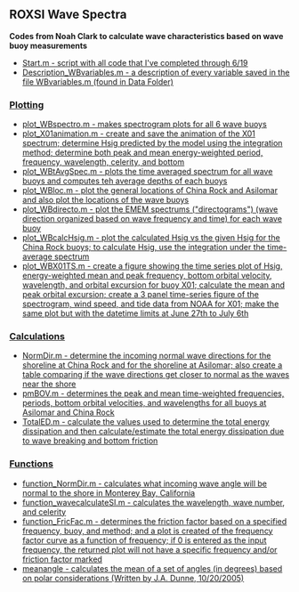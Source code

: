## ROXSI Wave Spectra
**Codes from Noah Clark to calculate wave characteristics based on wave buoy measurements**

* <u>Start.m<u> - script with all code that I've completed through 6/19
* Description_WBvariables.m - a description of every variable saved in the file WBvariables.m (found in Data Folder)
  
### Plotting
* plot_WBspectro.m - makes spectrogram plots for all 6 wave buoys
* plot_X01animation.m - create and save the animation of the X01 spectrum; determine Hsig predicted by the model using the integration method; determine both peak and mean energy-weighted period, frequency, wavelength, celerity, and bottom 
* plot_WBtAvgSpec.m - plots the time averaged spectrum for all wave buoys and computes teh average depths of each buoys
* plot_WBloc.m - plot the general locations of China Rock and Asilomar and also plot the locations of the wave buoys
* plot_WBdirecto.m - plot the EMEM spectrums ("directograms") (wave direction organized based on wave frequency and time) for each wave buoy
* plot_WBcalcHsig.m - plot the calculated Hsig vs the given Hsig for the China Rock buoys; to calculate Hsig, use the integration under the time-average spectrum
* plot_WBX01TS.m - create a figure showing the time series plot of Hsig, energy-weighted mean and peak frequency, bottom orbital velocity, wavelength, and orbital excursion for buoy X01; calculate the mean and peak orbital excursion; create a 3 panel time-series figure of the spectrogram, wind speed, and tide data from NOAA for X01; make the same plot but with the datetime limits at June 27th to July 6th
  
### Calculations
* NormDir.m - determine the incoming normal wave directions for the shoreline at China Rock and for the shoreline at Asilomar; also create a table comparing if the wave directions get closer to normal as the waves near the shore
* pmBOV.m - determines the peak and mean time-weighted frequencies, periods, bottom orbital velocities, and wavelengths for all buoys at Asilomar and China Rock
* TotalED.m - calculate the values used to determine the total energy dissipation and then calculate/estimate the total energy dissipation due to wave breaking and bottom friction

### Functions
* function_NormDir.m - calculates what incoming wave angle will be normal to the shore in Monterey Bay, California
* function_wavecalculateSI.m - calculates the wavelength, wave number, and celerity 
* function_FricFac.m - determines the friction factor based on a specified frequency, buoy, and method; and a plot is created of the frequency factor curve as a function of frequency; if 0 is entered as the input frequency, the returned plot will not have a specific frequency and/or friction factor marked
* meanangle - calculates the mean of a set of angles (in degrees) based on polar considerations (Written by J.A. Dunne, 10/20/2005)
